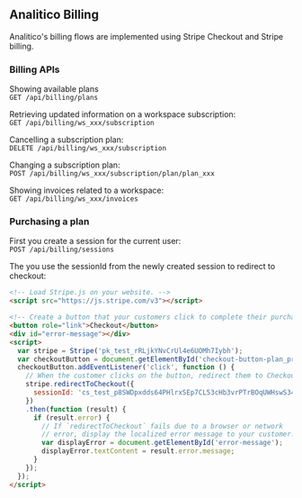 
## Analitico Billing

Analitico's billing flows are implemented using Stripe Checkout and Stripe billing.

### Billing APIs

Showing available plans  
```GET /api/billing/plans```

Retrieving updated information on a workspace subscription:  
```GET /api/billing/ws_xxx/subscription```

Cancelling a subscription plan:  
```DELETE /api/billing/ws_xxx/subscription```

Changing a subscription plan:  
```POST /api/billing/ws_xxx/subscription/plan/plan_xxx```

Showing invoices related to a workspace:  
```GET /api/billing/ws_xxx/invoices```


### Purchasing a plan

First you create a session for the current user:  
`POST /api/billing/sessions`

The you use the sessionId from the newly created session to redirect to checkout:  
```html
<!-- Load Stripe.js on your website. -->
<script src="https://js.stripe.com/v3"></script>

<!-- Create a button that your customers click to complete their purchase. Customize the styling to suit your branding. -->
<button role="link">Checkout</button>
<div id="error-message"></div>
<script>
  var stripe = Stripe('pk_test_rRLjkYNvCrUl4e6UOMh7Iybh');
  var checkoutButton = document.getElementById('checkout-button-plan_premium_usd');
  checkoutButton.addEventListener('click', function () {
    // When the customer clicks on the button, redirect them to Checkout.
    stripe.redirectToCheckout({
      sessionId: 'cs_test_p8SWDpxdds64PHlrxSEp7CL53cHb3vrPTrBOqUWHswS34yAdg682lsjk',
    })
    .then(function (result) {
      if (result.error) {
        // If `redirectToCheckout` fails due to a browser or network
        // error, display the localized error message to your customer.
        var displayError = document.getElementById('error-message');
        displayError.textContent = result.error.message;
      }
    });
  });
</script>
```
